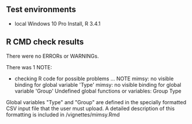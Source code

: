 ## Test environments
* local Windows 10 Pro Install, R 3.4.1

## R CMD check results
There were no ERRORs or WARNINGs.

There was 1 NOTE:
* checking R code for possible problems ... NOTE
  mimsy: no visible binding for global variable 'Type'
  mimsy: no visible binding for global variable 'Group'
  Undefined global functions or variables:
    Group Type
	
Global variables "Type" and "Group" are defined in the specially formatted CSV 
input file that the user must upload. A detailed description of this formatting
is included in /vignettes/mimsy.Rmd